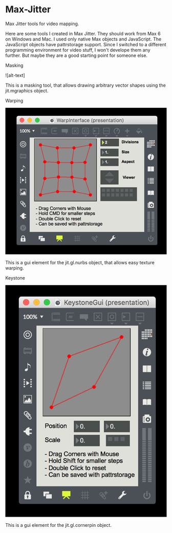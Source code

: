 # Max-Jitter
Max Jitter tools for video mapping.

Here are some tools I created in Max Jitter. They should work from Max 6 on Windows and Mac. 
I used only native Max objects and JavaScript. The JavaScript objects have pattrstorage support. 
Since I switched to a different programming environment for video stuff, I won't develope them any further. 
But maybe they are a good starting point for someone else.


Masking

![alt-text]

This is a masking tool, that allows drawing arbitrary vector shapes using the jit.mgraphics object.


Warping

![alt text](https://github.com/DFortmann/Max-Jitter/raw/master/Warping/warp.png)

This is a gui element for the jit.gl.nurbs object, that allows easy texture warping.


Keystone

![alt-text-](https://github.com/DFortmann/Max-Jitter/raw/master/Keystone/keystone.png)

This is a gui element for the jit.gl.cornerpin object.
